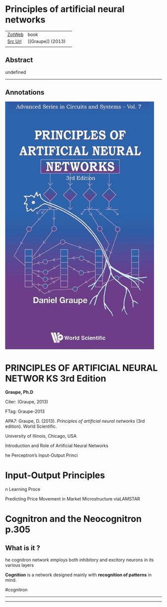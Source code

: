 
# Principles of artificial neural networks



|       |       |       |
|  ---  |  ---  |  ---  |
|   [ZotWeb](http://zotero.org/users/180474/items/YDZ46GY5)    | book      |       |
|   [Src Url](undefined)    |  [[Graupe]] (2013)     |       |
|       |       |       |


## Abstract

undefined

----

## Annotations



![](12GS5u1LcmetV5UhzE4n.png)



PRINCIPLES OF ARTIFICIAL NEURAL NETWOR KS 3rd Edition
=====================================================



**Graupe, Ph.D**

  

Citer: (Graupe, 2013)

FTag: Graupe-2013

APA7: Graupe, D. (2013). _Principles of artificial neural networks_ (3rd edition). World Scientific.



University of Illinois, Chicago, USA



Introduction and Role of Artificial Neural Networks



he Perceptron’s Input-Output Princi



Input-Output Principles
=======================



n Learning Proce



Predicting Price Movement in Market Microstructure viaLAMSTAR



Cognitron and the Neocognitron p.305
====================================

  

**What is it ?**
----------------



he cognitron network employs both inhibitory and excitory neurons in its various layers



**Cognition** is a network designed mainly with **recognition of patterns** in mind.

  

#cognitron






----

----

